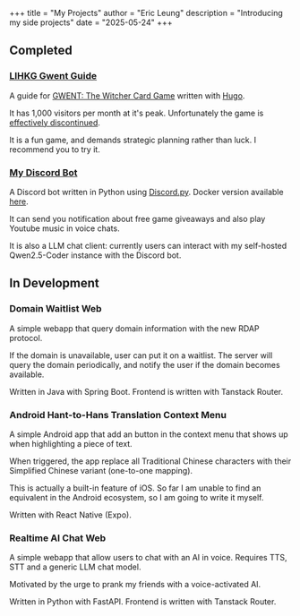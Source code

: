 +++
title = "My Projects"
author = "Eric Leung"
description = "Introducing my side projects"
date = "2025-05-24"
+++

## Completed

### [LIHKG Gwent Guide](https://regunakyle.github.io/lihkg-gwent-guide/)

A guide for [GWENT: The Witcher Card Game](https://www.playgwent.com/) written with [Hugo](https://gohugo.io/).

It has 1,000 visitors per month at it's peak. Unfortunately the game is [effectively discontinued](https://www.ign.com/articles/cd-projekt-red-is-sunsetting-support-for-gwent-the-witcher-card-game).

It is a fun game, and demands strategic planning rather than luck. I recommend you to try it.

### [My Discord Bot](https://github.com/regunakyle/my-discord-bot)

A Discord bot written in Python using [Discord.py](https://discordpy.readthedocs.io/en/stable/). Docker version available [here](https://hub.docker.com/r/regunakyle/my-discord-bot).

It can send you notification about free game giveaways and also play Youtube music in voice chats.

It is also a LLM chat client: currently users can interact with my self-hosted Qwen2.5-Coder instance with the Discord bot.

## In Development

### Domain Waitlist Web

A simple webapp that query domain information with the new RDAP protocol.

If the domain is unavailable, user can put it on a waitlist. The server will query the domain periodically, and notify the user if the domain becomes available.

Written in Java with Spring Boot. Frontend is written with Tanstack Router.

### Android Hant-to-Hans Translation Context Menu

A simple Android app that add an button in the context menu that shows up when highlighting a piece of text.

When triggered, the app replace all Traditional Chinese characters with their Simplified Chinese variant (one-to-one mapping).

This is actually a built-in feature of iOS. So far I am unable to find an equivalent in the Android ecosystem, so I am going to write it myself.

Written with React Native (Expo).

### Realtime AI Chat Web

A simple webapp that allow users to chat with an AI in voice. Requires TTS, STT and a generic LLM chat model.

Motivated by the urge to prank my friends with a voice-activated AI.

Written in Python with FastAPI. Frontend is written with Tanstack Router.
